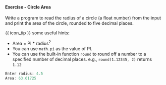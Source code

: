 #### Exercise - Circle Area
        
Write a program to read the radius of a circle (a float number) from the input and print the area of the circle, rounded to five decimal places.

{{ icon_tip }} some useful hints:
* Area = PI * radius<sup>2</sup>
* You can use `math.pi` as the value of PI.
* You can use the built-in function `round` to round off a number to a specified number of decimal places. e.g., `round(1.12345, 2)` returns `1.12`

```python
Enter radius: 4.5
Area: 63.61725
```